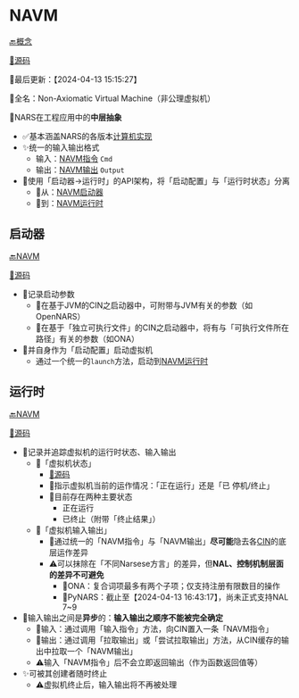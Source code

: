 # NAVM

[🔙概念](./doc.md)

[📃源码](./../../../src/vm/mod.rs)

📍最后更新：【2024-04-13 15:15:27】

📄全名：Non-Axiomatic Virtual Machine（非公理虚拟机）

🎯NARS在工程应用中的**中层抽象**

- ✅基本涵盖NARS的各版本[计算机实现](./cin.md)
- ✨统一的输入输出格式
  - 输入：[NAVM指令](./navm_cmd.md) `Cmd`
  - 输出：[NAVM输出](./navm_output.md) `Output`
- 📌使用「启动器→运行时」的API架构，将「启动配置」与「运行时状态」分离
  - 🔗从：[NAVM启动器](#启动器)
  - 🔗到：[NAVM运行时](#运行时)

## 启动器

[🔙NAVM](#navm)

[📃源码](./../../../src/vm/traits.rs)

- 🎯记录启动参数
  - 📄在基于JVM的CIN之启动器中，可附带与JVM有关的参数（如OpenNARS）
  - 📄在基于「独立可执行文件」的CIN之启动器中，将有与「可执行文件所在路径」有关的参数（如ONA）
- 🎯并自身作为「启动配置」启动虚拟机
  - 通过一个统一的`launch`方法，启动到[NAVM运行时](#运行时)

## 运行时

[🔙NAVM](#navm)

[📃源码](./../../../src/vm/traits.rs)

- 🎯记录并追踪虚拟机的运行时状态、输入输出
  - 📍「虚拟机状态」
    - [📃源码](./../../../src/vm/structs.rs)
    - 🎯指示虚拟机当前的运作情况：「正在运行」还是「已 停机/终止」
    - 📄目前存在两种主要状态
      - 正在运行
      - 已终止（附带「终止结果」）
  - 📍「虚拟机输入输出」
    - 🎯通过统一的「NAVM指令」与「NAVM输出」**尽可能**隐去各[CIN](./cin.md)的底层运作差异
    - ⚠️可以抹除在「不同Narsese方言」的差异，但**NAL、控制机制层面的差异不可避免**
      - 📄ONA：复合词项最多有两个子项；仅支持注册有限数目的操作
      - 📄PyNARS：截止至【2024-04-13 16:43:17】，尚未正式支持NAL 7~9
- 📌输入输出之间是**异步**的：**输入输出之顺序不能被完全确定**
  - 🚩输入：通过调用「输入指令」方法，向CIN置入一条「NAVM指令」
  - 🚩输出：通过调用「拉取输出」或「尝试拉取输出」方法，从CIN缓存的输出中拉取一个「NAVM输出」
  - ⚠️输入「NAVM指令」后不会立即返回输出（作为函数返回值等）
- ✨可被其创建者随时终止
  - ⚠️虚拟机终止后，输入输出将不再被处理
